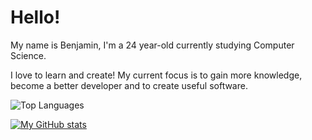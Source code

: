 # Hello!

My name is Benjamin, I'm a 24 year-old currently studying Computer Science.

I love to learn and create! My current focus is to gain more knowledge, become a better developer and to create useful software.

<!--[![My top languages](https://github-readme-stats.vercel.app/api/top-langs/?username=benstigsen&layout=compact)](https://github.com/anuraghazra/github-readme-stats)-->
![Top Languages](https://github-readme-stats.vercel.app/api/top-langs/?username=benstigsen&hide_progress=true&langs_count=8&hide=game+maker+language)

[![My GitHub stats](https://github-readme-stats.vercel.app/api?username=benstigsen)](https://github.com/anuraghazra/github-readme-stats)
